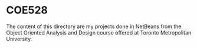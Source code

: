 # COE528
The content of this directory are my projects done in NetBeans from the Object Oriented Analysis and Design course offered at Toronto Metropolitan University.
